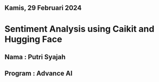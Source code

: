 ## Kamis, 29 Februari 2024

# Sentiment Analysis using Caikit and Hugging Face

## Nama : Putri Syajah
## Program : Advance AI
